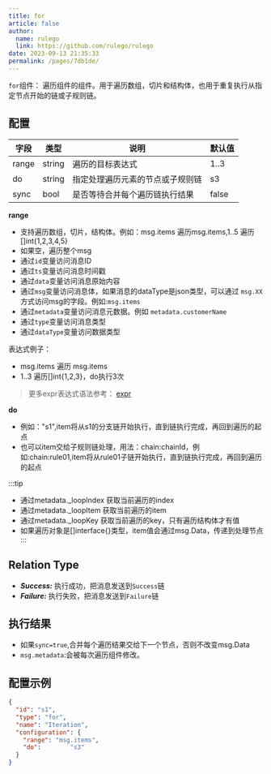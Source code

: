 ```yaml
---
title: for
article: false
author: 
  name: rulego
  link: https://github.com/rulego/rulego
date: 2023-09-13 21:35:33
permalink: /pages/7db1de/
---
```


`for`组件：<Badge text="v0.22.0+"/> 遍历组件的组件。用于遍历数组，切片和结构体，也用于重复执行从指定节点开始的链或子规则链。

## 配置

| 字段    | 类型     | 说明               | 默认值   |
|-------|--------|------------------|-------|
| range | string | 遍历的目标表达式         | 1..3  |
| do    | string | 指定处理遍历元素的节点或子规则链 | s3    |
| sync  | bool   | 是否等待合并每个遍历链执行结果  | false |

**range**
- 支持遍历数组，切片，结构体。例如：msg.items 遍历msg.items,1..5 遍历[]int{1,2,3,4,5}
- 如果空，遍历整个msg
- 通过`id`变量访问消息ID
- 通过`ts`变量访问消息时间戳
- 通过`data`变量访问消息原始内容
- 通过`msg`变量访问消息体，如果消息的dataType是json类型，可以通过 `msg.XX`方式访问msg的字段。例如:`msg.items`
- 通过`metadata`变量访问消息元数据。例如 `metadata.customerName`
- 通过`type`变量访问消息类型
- 通过`dataType`变量访问数据类型

表达式例子：
- msg.items 遍历 msg.items
- 1..3 遍历[]int{1,2,3}，do执行3次
>更多expr表达式语法参考： [expr](https://expr-lang.org/docs/language-definition)

**do**
- 例如："s1",item将从s1的分支链开始执行，直到链执行完成，再回到遍历的起点
- 也可以item交给子规则链处理，用法：chain:chainId，例如:chain:rule01,item将从rule01子链开始执行，直到链执行完成，再回到遍历的起点

:::tip
- 通过metadata._loopIndex 获取当前遍历的index 
- 通过metadata._loopItem 获取当前遍历的item
- 通过metadata._loopKey 获取当前遍历的key，只有遍历结构体才有值
- 如果遍历对象是[]interface{}类型，item值会通过msg.Data，传递到处理节点
:::
## Relation Type

- ***Success:*** 执行成功，把消息发送到`Success`链
- ***Failure:*** 执行失败，把消息发送到`Failure`链

## 执行结果
 - 如果`sync=true`,合并每个遍历结果交给下一个节点，否则不改变msg.Data
 - `msg.metadata`:会被每次遍历组件修改。

## 配置示例

```json
{
  "id": "s1",
  "type": "for",
  "name": "Iteration",
  "configuration": {
    "range": "msg.items",
    "do":        "s3"
  }
}
```
